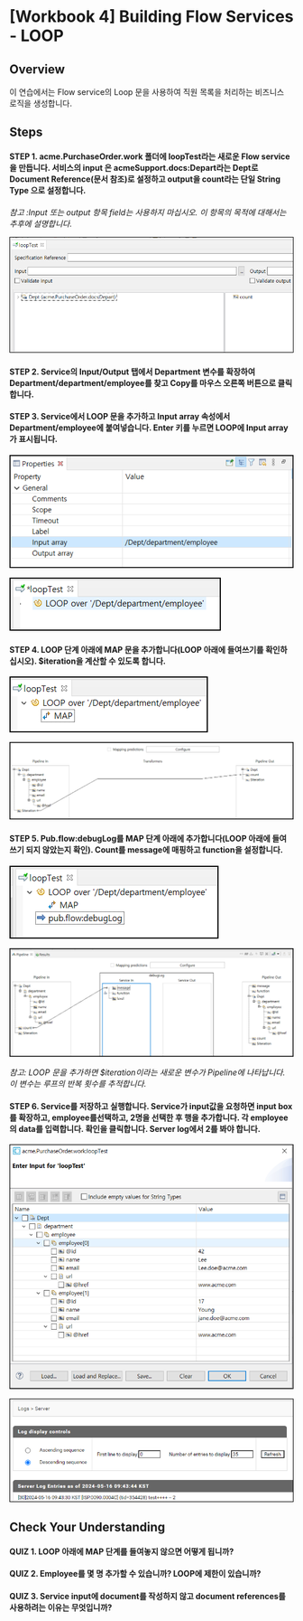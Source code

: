 # [Workbook 4] Building Flow Services - LOOP

## Overview

이 연습에서는 Flow service의 Loop 문을 사용하여 직원 목록을 처리하는 비즈니스 로직을 생성합니다.


## Steps

#### STEP 1. acme.PurchaseOrder.work 폴더에 loopTest라는 새로운 Flow service 을 만듭니다. 서비스의 input 은 acmeSupport.docs:Depart라는 Dept로 Document Reference(문서 참조)로 설정하고 output을 count라는 단일 String Type 으로 설정합니다.
    
    
*참고 :Input 또는 output 항목 field는 사용하지 마십시오. 이 항목의 목적에 대해서는 추후에 설명합니다.*
    
![Untitled](%5BWorkbook%204%5D%20Building%20Flow%20Services%20-%20LOOP%20adc3c2842c234df2ba93e2fcfb87669d/Untitled.png)
    

#### STEP 2. Service의 Input/Output 탭에서 Department 변수를 확장하여 Department/department/employee를 찾고 Copy를 마우스 오른쪽 버튼으로 클릭합니다.
#### STEP 3. Service에서 LOOP 문을 추가하고 Input array 속성에서 Department/employee에 붙여넣습니다. Enter 키를 누르면 LOOP에 Input array가 표시됩니다. 
    
![Untitled](%5BWorkbook%204%5D%20Building%20Flow%20Services%20-%20LOOP%20adc3c2842c234df2ba93e2fcfb87669d/Untitled%201.png)
    
![Untitled](%5BWorkbook%204%5D%20Building%20Flow%20Services%20-%20LOOP%20adc3c2842c234df2ba93e2fcfb87669d/Untitled%202.png)
    

#### STEP 4. LOOP 단계 아래에 MAP 문을 추가합니다(LOOP 아래에 들여쓰기를 확인하십시오). $iteration을 계산할 수 있도록 합니다.
    
    
![Untitled](%5BWorkbook%204%5D%20Building%20Flow%20Services%20-%20LOOP%20adc3c2842c234df2ba93e2fcfb87669d/Untitled%203.png)
    
![Untitled](%5BWorkbook%204%5D%20Building%20Flow%20Services%20-%20LOOP%20adc3c2842c234df2ba93e2fcfb87669d/Untitled%204.png)
    

#### STEP 5. Pub.flow:debugLog를 MAP 단계 아래에 추가합니다(LOOP 아래에 들여쓰기 되지 않았는지 확인). Count를 message에 매핑하고 function을 설정합니다. 
    
![Untitled](%5BWorkbook%204%5D%20Building%20Flow%20Services%20-%20LOOP%20adc3c2842c234df2ba93e2fcfb87669d/Untitled%205.png)
    
![Untitled](%5BWorkbook%204%5D%20Building%20Flow%20Services%20-%20LOOP%20adc3c2842c234df2ba93e2fcfb87669d/Untitled%206.png)
    
*참고: LOOP 문을 추가하면 $iteration이라는 새로운 변수가 Pipeline에 나타납니다. 이 변수는 루프의 반복 횟수를 추적합니다.* 
    
#### STEP 6. Service를 저장하고 실행합니다. Service가 input값을 요청하면 input box를 확장하고, employee를선택하고, 2명을 선택한 후 행을 추가합니다. 각 employee의 data를 입력합니다. 확인을 클릭합니다. Server log에서 2를 봐야 합니다. 
    
![Untitled](%5BWorkbook%204%5D%20Building%20Flow%20Services%20-%20LOOP%20adc3c2842c234df2ba93e2fcfb87669d/Untitled%207.png)
    
![Untitled](%5BWorkbook%204%5D%20Building%20Flow%20Services%20-%20LOOP%20adc3c2842c234df2ba93e2fcfb87669d/Untitled%208.png)
    

    
## Check Your Understanding
    
#### QUIZ 1. LOOP 아래에 MAP 단계를 들여놓지 않으면 어떻게 됩니까?
#### QUIZ 2. Employee를 몇 명 추가할 수 있습니까? LOOP에 제한이 있습니까?
#### QUIZ 3. Service input에 document를 작성하지 않고 document references를 사용하려는 이유는 무엇입니까?
